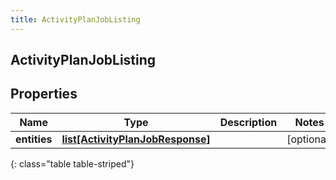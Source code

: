 ```yaml
---
title: ActivityPlanJobListing
---
```

## ActivityPlanJobListing

## Properties

|Name | Type | Description | Notes|
|------------ | ------------- | ------------- | -------------|
| **entities** | [**list[ActivityPlanJobResponse]**](ActivityPlanJobResponse.html) |  | [optional] |
{: class="table table-striped"}


